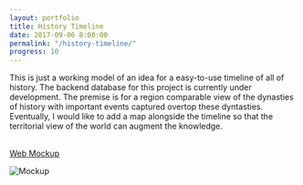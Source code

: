 ```yaml
---
layout: portfolio
title: History Timeline
date: 2017-09-06 8:00:00
permalink: "/history-timeline/"
progress: 10
---
```



This is just a working model of an idea for a easy-to-use timeline of all of history. The backend database for this project is currently under development. The premise is for a region comparable view of the dynasties of history with important events captured overtop these dyntasties. Eventually, I would like to add a map alongside the timeline so that the territorial view of the world can augment the knowledge.

<br>

<a class="button" href="/workspace/history-timeline/index.html">
Web Mockup
</a>

<br>

![Mockup](/assets/img/portfolio/history-timeline/background.jpg)
